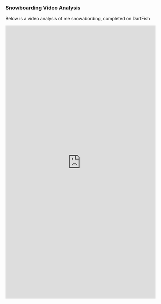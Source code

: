 <h3> Snowboarding Video Analysis </h3>
<p> Below is a video analysis of me snowabording, completed on DartFish </p>

<iframe src="https://www.dartfish.tv/Embed?CR=p191137c538596m7991142&VW=480&VH=854&sh=li&aid=adf54d1e-b3dc-4cbd-a3bf-048cbd134321" width="480" height="869" frameborder="0" allowfullscreen ></iframe>
